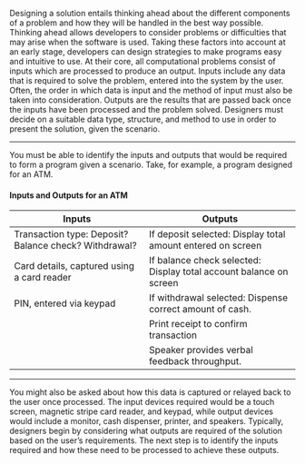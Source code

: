 Designing a solution entails thinking ahead about the different components of a problem and how they will be handled in the best way possible. Thinking ahead allows developers to consider problems or difficulties that may arise when the software is used. Taking these factors into account at an early stage, developers can design strategies to make programs easy and intuitive to use.
At their core, all computational problems consist of inputs which are processed to produce an output. Inputs include any data that is required to solve the problem, entered into the system by the user. Often, the order in which data is input and the method of input must also be taken into consideration. Outputs are the results that are passed back once the inputs have been processed and the problem solved. Designers must decide on a suitable data type, structure, and method to use in order to present the solution, given the scenario.

---
You must be able to identify the inputs and outputs that would be required to form a program given a scenario. Take, for example, a program designed for an ATM.
#### Inputs and Outputs for an ATM

|Inputs|Outputs|
|---|---|
|Transaction type: Deposit? Balance check? Withdrawal?|If deposit selected: Display total amount entered on screen|
|Card details, captured using a card reader|If balance check selected: Display total account balance on screen|
|PIN, entered via keypad|If withdrawal selected: Dispense correct amount of cash.|
||Print receipt to confirm transaction|
||Speaker provides verbal feedback throughput.|

---
You might also be asked about how this data is captured or relayed back to the user once processed. The input devices required would be a touch screen, magnetic stripe card reader, and keypad, while output devices would include a monitor, cash dispenser, printer, and speakers. Typically, designers begin by considering what outputs are required of the solution based on the user’s requirements. The next step is to identify the inputs required and how these need to be processed to achieve these outputs.